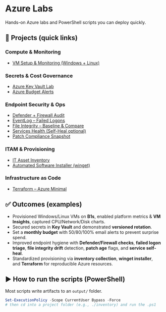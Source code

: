 # Azure Labs 

Hands-on Azure labs and PowerShell scripts you can deploy quickly. 


## 📂 Projects (quick links)

### Compute & Monitoring
- [VM Setup & Monitoring (Windows + Linux)](./BasicsLabs/AzureVM/)

### Secrets & Cost Governance
- [Azure Key Vault Lab](./AzureKeyVault-Lab/)
- [Azure Budget Alerts](./Azure-Budget-Alerts/)

### Endpoint Security & Ops
- [Defender + Firewall Audit](./DefenderFirewall-Audit/)
- [EventLog – Failed Logons](./EventLog-FailedLogons/)
- [File Integrity – Baseline & Compare](./FileIntegrity-Baseline/)
- [Services Health (Self-Heal optional)](./Services-Health/)
- [Patch Compliance Snapshot](./PatchCompliance-Snapshot/)

### ITAM & Provisioning
- [IT Asset Inventory](./Inventory/)
- [Automated Software Installer (winget)](./SoftwareInstaller/)

### Infrastructure as Code
- [Terraform – Azure Minimal](./Terraform-Azure-Minimal/)


## ✅ Outcomes (examples)
- Provisioned Windows/Linux VMs on **B1s**, enabled platform metrics & **VM Insights**, captured CPU/Network/Disk charts.
- Secured secrets in **Key Vault** and demonstrated **versioned rotation**.
- Set a **monthly budget** with 50/80/100% email alerts to prevent surprise spend.
- Improved endpoint hygiene with **Defender/Firewall checks**, **failed logon triage**, **file integrity drift** detection, **patch age** flags, and **service self-heal**.
- Standardized provisioning via **inventory collection**, **winget installer**, and **Terraform** for reproducible Azure resources.


## ▶️ How to run the scripts (PowerShell)
Most scripts write artifacts to an `output/` folder.

```powershell
Set-ExecutionPolicy -Scope CurrentUser Bypass -Force
# then cd into a project folder (e.g., ./inventory) and run the .ps1

